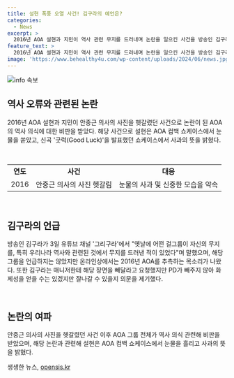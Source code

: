 ```yaml
---
title: 설현 폭풍 오열 사건! 김구라의 예언은?
categories:
  - News
excerpt: >
  2016년 AOA 설현과 지민이 역사 관련 무지를 드러내며 논란을 일으킨 사건을 방송인 김구라가 언급해 논란을 다시 일으키고 있다. 설현과 지민이 안중근 의사의 사진을 모르는 모습을 보인 후 AOA 전체가 역사 의식 부족으로 비판을 받았고, 설현은 쇼케이스에서 눈물을 흘렸다. 해당 사건은 당시 큰 화제가 되었으며, 이에 대한 김구라의 발언으로 다시 주목받고 있다.
feature_text: >
  2016년 AOA 설현과 지민이 역사 관련 무지를 드러내며 논란을 일으킨 사건을 방송인 김구라가 언급해 논란을 다시 일으키고 있다. 설현과 지민이 안중근 의사의 사진을 모르는 모습을 보인 후 AOA 전체가 역사 의식 부족으로 비판을 받았고, 설현은 쇼케이스에서 눈물을 흘렸다. 해당 사건은 당시 큰 화제가 되었으며, 이에 대한 김구라의 발언으로 다시 주목받고 있다.
image: 'https://www.behealthy4u.com/wp-content/uploads/2024/06/news.jpg'
---
```


<p><img src="https://www.behealthy4u.com/wp-content/uploads/2024/06/news.jpg" alt="info 속보" /></p>

<h2 data-ke-size="size26">역사 오류와 관련된 논란</h2>

<p data-ke-size="size16">2016년 AOA 설현과 지민이 안중근 의사의 사진을 헷갈렸던 사건으로 논란이 된 AOA의 역사 의식에 대한 비판을 받았다. 해당 사건으로 설현은 AOA 컴백 쇼케이스에서 눈물을 쏟았고, 신곡 '굿럭(Good Luck)'을 발표했던 쇼케이스에서 사과의 뜻을 밝혔다.</p>

<p><br></p>

<table>
  <tr>
    <td style="text-align: center; height: 17px;"><b>연도</b></td>
    <td style="text-align: center; height: 17px;"><b>사건</b></td>
    <td style="text-align: center; height: 17px;"><b>대응</b></td>
  </tr>
  <tr>
    <td style="text-align: center; height: 17px;">2016</td>
    <td style="text-align: center; height: 17px;">안중근 의사의 사진 헷갈림</td>
    <td style="text-align: center; height: 17px;">눈물의 사과 및 신중한 모습을 약속</td>
  </tr>
</table>

<p><br></p>

<h2 data-ke-size="size26">김구라의 언급</h2>

<p data-ke-size="size16">방송인 김구라가 3일 유튜브 채널 '그리구라'에서 "옛날에 어떤 걸그룹이 자신의 무지를, 특히 우리나라 역사와 관련된 것에서 무지를 드러낸 적이 있었다"며 말했으며, 해당 그룹을 언급하지는 않았지만 온라인상에서는 2016년 AOA를 추측하는 목소리가 나왔다. 또한 김구라는 매니저한테 해당 장면을 빼달라고 요청했지만 PD가 빼주지 않아 화제성을 얻을 수는 있겠지만 잘나갈 수 있을지 의문을 제기했다.</p>

<p><br></p>

<h2 data-ke-size="size26">논란의 여파</h2>

<p data-ke-size="size16">안중근 의사의 사진을 헷갈렸던 사건 이후 AOA 그룹 전체가 역사 의식 관련해 비판을 받았으며, 해당 논란과 관련해 설현은 AOA 컴백 쇼케이스에서 눈물을 흘리고 사과의 뜻을 밝혔다.</p>
생생한 뉴스, <a href="https://opensis.kr" rel="dofollow">opensis.kr</a>


